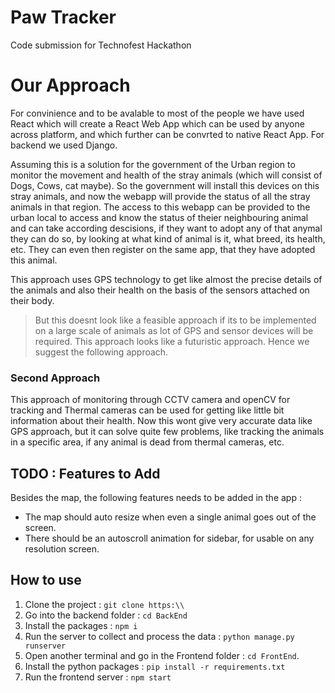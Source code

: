 # Paw Tracker

Code submission for Technofest Hackathon

# Our Approach

For convinience and to be avalable to most of the people we have used React which will create a React Web App which can be used by anyone across platform, and which further can be convrted to native React App. For backend we used Django.

Assuming this is a solution for the government of the Urban region to monitor the movement and health of the stray animals (which will consist of Dogs, Cows, cat maybe). So the government will install this devices on this stray animals, and now the webapp will provide the status of all the stray animals in that region. The access to this webapp can be provided to the urban local to access and know the status of theier neighbouring animal and can take according descisions, if they want to adopt any of that anymal they can do so, by looking at what kind of animal is it, what breed, its health, etc. They can even then register on the same app, that they have adopted this animal.

This approach uses GPS technology to get like almost the precise details of the animals and also their health on the basis of the sensors attached on their body.
>But this doesnt look like a feasible approach if its to be implemented on a large scale of animals as lot of GPS and sensor devices will be required. This approach looks like a futuristic approach. Hence we suggest the following approach.

### Second Approach

This approach of monitoring through CCTV camera and openCV for tracking and Thermal cameras can be used for getting like little bit information about their health. Now this wont give very accurate data like GPS approach, but it can solve quite few problems, like tracking the animals in a specific area, if any animal is dead from thermal cameras, etc.



## TODO : Features to Add

Besides the map, the following features needs to be added in the app :

- The map should auto resize when even a single animal goes out of the screen.
- There should be an autoscroll animation for sidebar, for usable on any resolution screen.


## How to use

1. Clone the project : ```git clone https:\\```
2. Go into the backend folder : ```cd BackEnd```
3. Install the packages : ```npm i```
4. Run the server to collect and process the data : ```python manage.py runserver```
4. Open another terminal and go in the Frontend folder : ```cd FrontEnd```.
5. Install the python packages : ```pip install -r requirements.txt```
6. Run the frontend server : ```npm start```